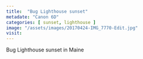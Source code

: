 ```yaml
---
title:  "Bug Lighthouse sunset"
metadate: "Canon 6D"
categories: [ sunset, lighthouse ]
image: "/assets/images/20170424-IMG_7770-Edit.jpg"
visit: 
---
```

Bug Lighthouse sunset in Maine